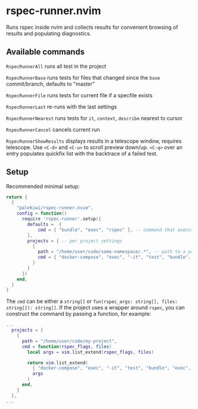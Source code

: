 # rspec-runner.nvim

Runs rspec inside nvim and collects results for convenient browsing of results and populating diagnostics.

## Available commands
`RspecRunnerAll`  runs all test in the project

`RspecRunnerBase` runs tests for files that changed since the `base` commit/branch, defaults to "master"

`RspecRunnerFile` runs tests for current file if a specfile exists

`RspecRunnerLast` re-runs with the last settings

`RspecRunnerNearest` runs tests for `it`, `context`, `describe` nearest to cursor

`RspecRunnerCancel` cancels current run

`RspecRunnerShowResults` displays results in a telescope window, requires telescope. Use `<C-d>` and `<C-u>` to scroll preview down/up. `<C-q>` over an entry populates quickfix list with the backtrace of a failed test.

## Setup
Recommended minimal setup:

```lua
return {
  {
    "palekiwi/rspec-runner.nvim",
    config = function()
      require 'rspec-runner'.setup({
        defaults =  {
            cmd = { "bundle", "exec", "rspec" }, -- command that executes rspec
        },
        projects = { -- per project settings
          {
            path = "/home/user/code/some-namespace/.*", -- path to a project, must be a lua pattern
            cmd = { "docker-compose", "exec", "-it", "test", "bundle", "exec", "rspec" }, -- command
          }
        }
      })
    end,
  }
}
```
The `cmd` can be either a `string[]` or `fun(rspec_args: string[], files: string[]): string[]`.
If the project uses a wrapper around `rspec`, you can construct the command by passing a function, for example:

```lua
...
  projects = {
    {
      path = "/home/user/code/my-project",
      cmd = function(rspec_flags, files)
        local args = vim.list_extend(rspec_flags, files)

        return vim.list_extend(
          { "docker-compose", "exec", "-it", "test", "bundle", "exec", "rspec" },
          args
        )
      end,
    }
  },
...
```

